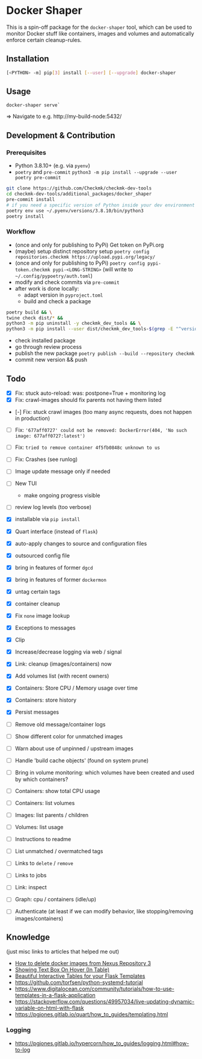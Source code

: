 # Docker Shaper

This is a spin-off package for the `docker-shaper` tool, which can be used to monitor Docker stuff
like containers, images and volumes and automatically enforce certain cleanup-rules.


## Installation

```sh
[<PYTHON> -m] pip[3] install [--user] [--upgrade] docker-shaper
```


## Usage

```
docker-shaper serve`
```

=> Navigate to e.g. http://my-build-node:5432/


## Development & Contribution

### Prerequisites

* Python 3.8.10+ (e.g. via `pyenv`)
* `poetry` and `pre-commit`
  `python3 -m pip install --upgrade --user poetry pre-commit`

```sh
git clone https://github.com/Checkmk/checkmk-dev-tools
cd checkmk-dev-tools/additional_packages/docker_shaper
pre-commit install
# if you need a specific version of Python inside your dev environment
poetry env use ~/.pyenv/versions/3.8.10/bin/python3
poetry install
```


### Workflow

* (once and only for publishing to PyPi) Get token on PyPi.org
* (maybe) setup distinct repository setup `poetry config repositories.checkmk https://upload.pypi.org/legacy/`
* (once and only for publishing to PyPi) `poetry config pypi-token.checkmk pypi-<LONG-STRING>`
  (will write to `~/.config/pypoetry/auth.toml`)
* modify and check commits via `pre-commit`
* after work is done locally:
  - adapt version in `pyproject.toml`
  - build and check a package
```sh
poetry build && \
twine check dist/* &&
python3 -m pip uninstall -y checkmk_dev_tools && \
python3 -m pip install --user dist/checkmk_dev_tools-$(grep -E "^version.?=" pyproject.toml | cut -d '"' -f 2)-py3-none-any.whl
```
  - check installed package
  - go through review process
  - publish the new package `poetry publish --build --repository checkmk`
  - commit new version && push


## Todo

- [x] Fix: stuck auto-reload: was: postpone=True + monitoring log
- [x] Fix: crawl-images should fix parents not having them listed
- [-] Fix: stuck crawl images (too many async requests, does not happen in production)
- [ ] Fix: `'677aff0727' could not be removed: DockerError(404, 'No such image: 677aff0727:latest')`
- [ ] Fix: `tried to remove container 4f5fb0848c unknown to us`
- [ ] Fix: Crashes (see runlog)
- [ ] Image update message only if needed
- [ ] New TUI
    - make ongoing progress visible
- [ ] review log levels (too verbose)

- [x] installable via `pip install`
- [x] Quart interface (instead of `flask`)
- [x] auto-apply changes to source and configuration files
- [x] outsourced config file
- [x] bring in features of former `dgcd`
- [x] bring in features of former `dockermon`
- [x] untag certain tags
- [x] container cleanup
- [x] Fix `none` image lookup
- [x] Exceptions to messages
- [x] Clip
- [x] Increase/decrease logging via web / signal
- [x] Link: cleanup (images/containers) now
- [x] Add volumes list (with recent owners)
- [x] Containers: Store CPU / Memory usage over time
- [x] Containers: store history
- [x] Persist messages
- [ ] Remove old message/container logs
- [ ] Show different color for unmatched images
- [ ] Warn about use of unpinned / upstream images
- [ ] Handle 'build cache objects' (found on system prune)
- [ ] Bring in volume monitoring: which volumes have been created and used by which containers?
- [ ] Containers: show total CPU usage
- [ ] Containers: list volumes
- [ ] Images: list parents / children
- [ ] Volumes: list usage
- [ ] Instructions to readme
- [ ] List unmatched / overmatched tags
- [ ] Links to `delete` / `remove`
- [ ] Links to jobs
- [ ] Link: inspect
- [ ] Graph: cpu / containers (idle/up)
- [ ] Authenticate (at least if we can modify behavior, like stopping/removing images/containers)


## Knowledge

(just misc links to articles that helped me out)
* [How to delete docker images from Nexus Repository 3](https://support.sonatype.com/hc/en-us/articles/360009696054-How-to-delete-docker-images-from-Nexus-Repository-3)
* [Showing Text Box On Hover (In Table)](https://stackoverflow.com/questions/52562345/showing-text-box-on-hover-in-table)
* [Beautiful Interactive Tables for your Flask Templates](https://blog.miguelgrinberg.com/post/beautiful-interactive-tables-for-your-flask-templates)
* https://github.com/torfsen/python-systemd-tutorial
* https://www.digitalocean.com/community/tutorials/how-to-use-templates-in-a-flask-application
* https://stackoverflow.com/questions/49957034/live-updating-dynamic-variable-on-html-with-flask
* https://pgjones.gitlab.io/quart/how_to_guides/templating.html


### Logging

* https://pgjones.gitlab.io/hypercorn/how_to_guides/logging.html#how-to-log

